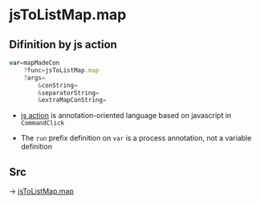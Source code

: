 # jsToListMap.map

## Difinition by js action

```js.js
var=mapMadeCon
	?func=jsToListMap.map
	?args=
		&conString=
		&separatorString=
		&extraMapConString=
```

- [js action](#) is annotation-oriented language based on javascript in `CommandClick`

- The `run` prefix definition on `var` is a process annotation, not a variable definition

## Src

-> [jsToListMap.map](https://github.com/puutaro/CommandClick/blob/master/app/src/main/java/com/puutaro/commandclick/fragment_lib/terminal_fragment/js_interface/text/JsToListMap.kt#L27)


